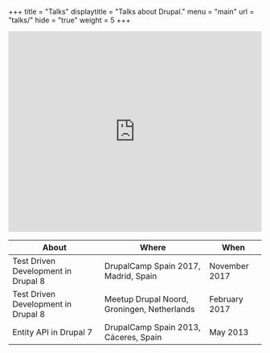+++
title = "Talks"
displaytitle = "Talks about Drupal."
menu  = "main"
url = "talks/"
hide = "true"
weight = 5
+++

<iframe width="100%" height="400" src="https://www.youtube.com/embed/nd7DUVNxTxE?ecver=1" frameborder="0" allowfullscreen></iframe>
</br>

|About                                  |Where                                        |When            |
|---------------------------------------|---------------------------------------------|----------------|
|Test Driven Development in Drupal 8    |DrupalCamp Spain 2017, Madrid, Spain         |November 2017   |
|Test Driven Development in Drupal 8    |Meetup Drupal Noord, Groningen, Netherlands  |February 2017   |
|Entity API in Drupal 7                 | DrupalCamp Spain 2013, Cáceres, Spain       |May 2013        |
